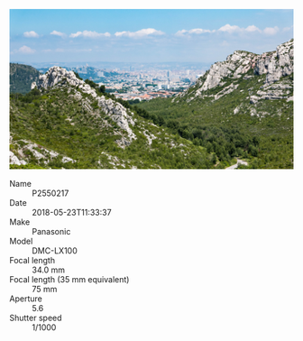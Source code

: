 [![P2550217](/photos/hd/P2550217.jpg)](/photos/full/P2550217.jpg?raw=true)

<dl>
  <dt>Name</dt>
  <dd>P2550217</dd>
  <dt>Date</dt>
  <dd>2018-05-23T11:33:37</dd>
  <dt>Make</dt>
  <dd>Panasonic</dd>
  <dt>Model</dt>
  <dd>DMC-LX100</dd>
  <dt>Focal length</dt>
  <dd>34.0 mm</dd>
  <dt>Focal length (35 mm equivalent)</dt>
  <dd>75 mm</dd>
  <dt>Aperture</dt>
  <dd>5.6</dd>
  <dt>Shutter speed</dt>
  <dd>1/1000</dd>
</dl>
